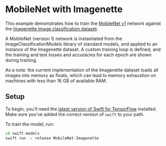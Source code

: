 # MobileNet with Imagenette

This example demonstrates how to train the [MobileNet v1](https://arxiv.org/abs/1704.04861) network against the [Imagenette image classification dataset](https://github.com/fastai/imagenette).

A MobileNet (version 1) network is instantiated from the ImageClassificationModels library of standard models, and applied to an instance of the Imagenette dataset. A custom training loop is defined, and the training and test losses and accuracies for each epoch are shown during training.

As a note: the current implementation of the Imagenette dataset loads all images into memory as floats, which can lead to memory exhaustion on machines with less than 16 GB of available RAM.

## Setup

To begin, you'll need the [latest version of Swift for
TensorFlow](https://github.com/tensorflow/swift/blob/master/Installation.md)
installed. Make sure you've added the correct version of `swift` to your path.

To train the model, run:

```sh
cd swift-models
swift run -c release MobileNet-Imagenette
```
